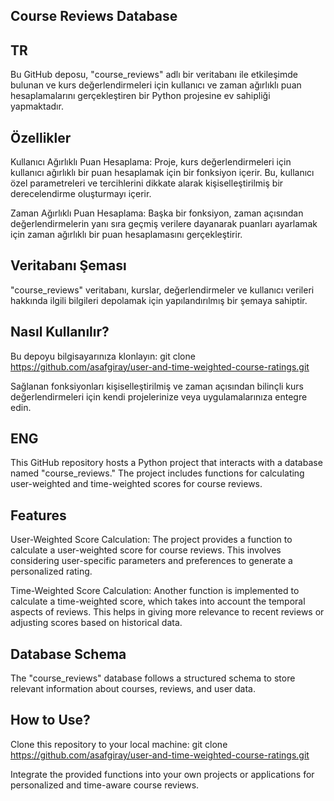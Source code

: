 ## Course Reviews Database

## TR
Bu GitHub deposu, "course_reviews" adlı bir veritabanı ile etkileşimde bulunan ve kurs değerlendirmeleri için kullanıcı ve zaman ağırlıklı puan hesaplamalarını gerçekleştiren bir Python projesine ev sahipliği yapmaktadır.

## Özellikler
Kullanıcı Ağırlıklı Puan Hesaplama: Proje, kurs değerlendirmeleri için kullanıcı ağırlıklı bir puan hesaplamak için bir fonksiyon içerir. Bu, kullanıcı özel parametreleri ve tercihlerini dikkate alarak kişiselleştirilmiş bir derecelendirme oluşturmayı içerir.

Zaman Ağırlıklı Puan Hesaplama: Başka bir fonksiyon, zaman açısından değerlendirmelerin yanı sıra geçmiş verilere dayanarak puanları ayarlamak için zaman ağırlıklı bir puan hesaplamasını gerçekleştirir.

## Veritabanı Şeması
"course_reviews" veritabanı, kurslar, değerlendirmeler ve kullanıcı verileri hakkında ilgili bilgileri depolamak için yapılandırılmış bir şemaya sahiptir.

## Nasıl Kullanılır?

Bu depoyu bilgisayarınıza klonlayın:
git clone https://github.com/asafgiray/user-and-time-weighted-course-ratings.git

Sağlanan fonksiyonları kişiselleştirilmiş ve zaman açısından bilinçli kurs değerlendirmeleri için kendi projelerinize veya uygulamalarınıza entegre edin.


## ENG
This GitHub repository hosts a Python project that interacts with a database named "course_reviews." The project includes functions for calculating user-weighted and time-weighted scores for course reviews.

## Features
User-Weighted Score Calculation: The project provides a function to calculate a user-weighted score for course reviews. This involves considering user-specific parameters and preferences to generate a personalized rating.

Time-Weighted Score Calculation: Another function is implemented to calculate a time-weighted score, which takes into account the temporal aspects of reviews. This helps in giving more relevance to recent reviews or adjusting scores based on historical data.

## Database Schema
The "course_reviews" database follows a structured schema to store relevant information about courses, reviews, and user data.

## How to Use?

Clone this repository to your local machine:
git clone https://github.com/asafgiray/user-and-time-weighted-course-ratings.git

Integrate the provided functions into your own projects or applications for personalized and time-aware course reviews.
